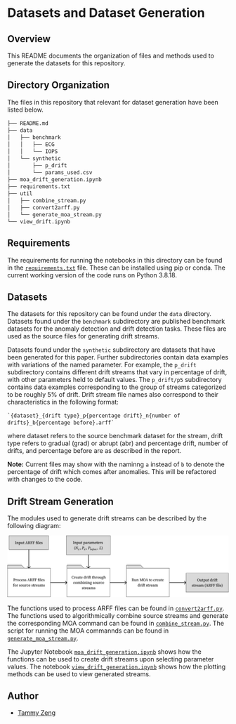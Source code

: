 # Datasets and Dataset Generation

## Overview

This README documents the organization of files and methods used to generate the datasets for this repository.


## Directory Organization

The files in this repository that relevant for dataset generation have been listed below.
```.
├── README.md
├── data
│   ├── benchmark
│   │   ├── ECG
│   │   └── IOPS
│   └── synthetic
│       ├── p_drift
│       └── params_used.csv
├── moa_drift_generation.ipynb
├── requirements.txt
├── util
│   ├── combine_stream.py
│   ├── convert2arff.py
│   └── generate_moa_stream.py
└── view_drift.ipynb
```

## Requirements

The requirements for running the notebooks in this directory can be found in the [`requirements.txt`](../requirements.txt) file. These can be installed using pip or conda. The current working version of the code runs on Python 3.8.18.


## Datasets

The datasets for this repository can be found under the `data` directory. Datasets found under the `benchmark` subdirectory are published benchmark datasets for the anomaly detection and drift detection tasks. These files are used as the source files for generating drift streams. 

Datasets found under the `synthetic` subdirectory are datasets that have been generated for this paper. Further subdirectories contain data examples with variations of the named parameter. For example, the `p_drift` subdirectory contains different drift streams that vary in percentage of drift, with other parameters held to default values. The `p_drift/p5` subdirectory contains data examples corresponding to the group of streams categorized to be roughly 5% of drift. Drift stream file names also correspond to their characteristics in the following format: 

    `{dataset}_{drift type}_p{percentage drift}_n{number of drifts}_b{percentage before}.arff`

where dataset refers to the source benchmark dataset for the stream, drift type refers to gradual (grad) or abrupt (abr) and percentage drift, number of drifts, and percentage before are as described in the report.

**Note:** Current files may show with the naminng `a` instead of `b` to denote the percentage of drift which comes after anomalies. This will be refactored with changes to the code.


## Drift Stream Generation

The modules used to generate drift streams can be described by the following diagram:

![Architectural diagram of drift stream generation method](architecture_diagram.png)

The functions used to process ARFF files can be found in [`convert2arff.py`](../util/convert2arff.py). The functions used to algorithmically combine source streams and generate the corresponding MOA command can be found in [`combine_stream.py`](../util/combine_stream.py). The script for running the MOA commannds can be found in [`generate_moa_stream.py`](../util/generate_moa_stream.py).

The Jupyter Notebook [`moa_drift_generation.ipynb`](../moa_drift_generation.ipynb) shows how the functions can be used to create drift streams upon selecting parameter values. The notebook [`view_drift_generation.ipynb`](../view_drift.ipynb) shows how the plotting methods can be used to view generated streams.


## Author
- [Tammy Zeng](https://github.com/tammmyz)